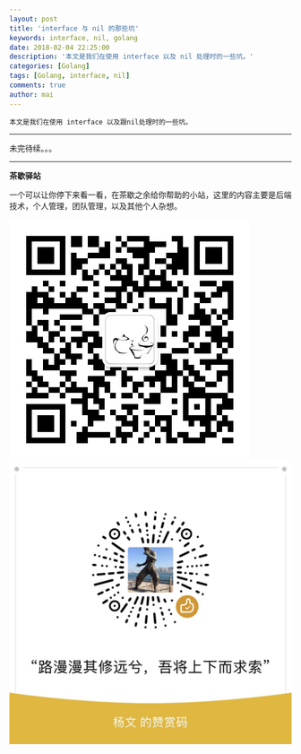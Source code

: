 ```yaml
---
layout: post
title: 'interface 与 nil 的那些坑'
keywords: interface, nil, golang
date: 2018-02-04 22:25:00
description: '本文是我们在使用 interface 以及 nil 处理时的一些坑。'
categories: [Golang]
tags: [Golang, interface, nil]
comments: true
author: mai
---
```


    本文是我们在使用 interface 以及跟nil处理时的一些坑。

----

未完待续。。。

----

**茶歇驿站**

一个可以让你停下来看一看，在茶歇之余给你帮助的小站，这里的内容主要是后端技术，个人管理，团队管理，以及其他个人杂想。

![茶歇驿站二维码](https://raw.githubusercontent.com/yangwenmai/maiyang.me/master/blog/tech_tea.jpg)
![打赏](https://raw.githubusercontent.com/yangwenmai/maiyang.me/master/blog/money.jpg)
